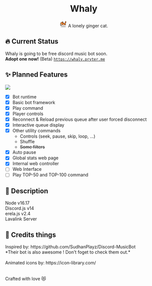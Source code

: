 <h1 align="center">Whaly</h1>
<p align="center"><img src="./cat-running.gif" width="24px" height="24px"/> A lonely ginger cat.</p>

<h2>🔥 Current Status</h2>

Whaly is going to be free discord music bot soon.<br/>
**Adopt one now!** (Beta)
<code>https://whaly.pryter.me</code>

<h2>✨ Planned Features</h2>
<img style="vertical-align:middle" src="https://progress-bar.dev/75/?scale=100&title=&nbsp;Progress&width=120&color=babaca"/>

- [X] Bot runtime <br/>
- [X] Basic bot framework<br/>
- [X] Play command<br/>
- [X] Player controls<br/>
- [X] Reconnect & Reload previous queue after user forced disconnect<br/>
- [X] Interactive queue display<br/>
- [X] Other utility commands<br/>
    - Controls (seek, pause, skip, loop, ...)<br/>
    - Shuffle<br/>
    - <s>Some filters</s><br/>
- [X] Auto pause<br/>
- [X] Global stats web page <br/>
- [X] Internal web controller <br/>
- [ ] Web Interface <br/>
- [ ] Play TOP-50 and TOP-100 command <br/>

<h2>🧂 Description</h2>
Node v16.17<br/>
Discord.js v14<br/>
erela.js v2.4<br/>
Lavalink Server

<h2>🎨 Credits things</h2>
Inspired by: https://github.com/SudhanPlayz/Discord-MusicBot <br/>
*Their bot is also awesome ! Don't foget to check them out.*
<br/>
<br/>
Animated icons by: 
https://icon-library.com/

<br/>
<br/>
<br/>
Crafted with love 😻
